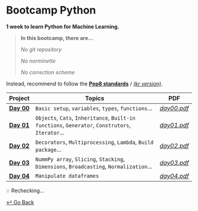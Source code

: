 # Bootcamp Python

**1 week to learn Python for Machine Learning.**



> **In this bootcamp, there are...**
>
> *No git repository*
>
> *No norminette*
>
> *No correction scheme*

Instead, recommend to follow the [**Pep8 standards**](https://www.python.org/dev/peps/pep-0008/) / [*(kr version)*](https://b.luavis.kr/python/python-convention).



| Project      | Topics                                                       | PDF           |
| ------------ | ------------------------------------------------------------ | ------------- |
| **[Day 00]** | `Basic setup`, `variables`, `types`, `functions`...          | *[day00.pdf]* |
| **[Day 01]** | `Objects`, `Cats`, `Inheritance`, `Built-in functions`, `Generator`, `Construtors`, `Iterator`... | *[day01.pdf]* |
| **[Day 02]** | `Decorators`, `Multiprocessing`, `Lambda`, `Build package`... | *[day02.pdf]* |
| **[Day 03]** | `NummPy array`, `Slicing`, `Stacking`, `Dimensions`, `Broadcasting`, `Normalization`... | *[day03.pdf]* |
| **[Day 04]** | `Manipulate dataframes`                                      | *[day04.pdf]* |

[Day 00]: https://github.com/lisy0123/42/tree/master/Bootcamp_python/d00
[Day 01]: https://github.com/lisy0123/42/tree/master/Bootcamp_python/d01
[Day 02]: https://github.com/lisy0123/42/tree/master/Bootcamp_python/d02
[Day 03]: https://github.com/lisy0123/42/tree/master/Bootcamp_python/d03
[Day 04]: https://github.com/lisy0123/42/tree/master/Bootcamp_python/d04
[day00.pdf]: https://github.com/lisy0123/42/blob/master/Bootcamp_python/PDF/day00.pdf
[day01.pdf]: https://github.com/lisy0123/42/blob/master/Bootcamp_python/PDF/day01.pdf
[day02.pdf]: https://github.com/lisy0123/42/blob/master/Bootcamp_python/PDF/day02.pdf
[day03.pdf]: https://github.com/lisy0123/42/blob/master/Bootcamp_python/PDF/day03.pdf
[day04.pdf]: https://github.com/lisy0123/42/blob/master/Bootcamp_python/PDF/day04.pdf

:bulb: Rechecking...

[↩️ Go Back](https://github.com/lisy0123/42)